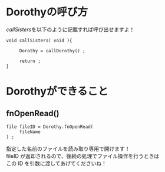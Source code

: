 # Dorothyの呼び方

*callSisters*を以下のように記載すれば呼び出せますよ！
```
void callSisters( void ){

     Dorothy = callDorothy() ;

     return ;
}
```

# Dorothyができること
## fnOpenRead()
```
file fileID = Dorothy.fnOpenRead(
     fileName
) ;
```
指定した名前のファイルを読み取り専用で開けます！  
fileID が返却されるので、後続の処理でファイル操作を行うときは  
この ID を引数に渡してあげてくださいね！
